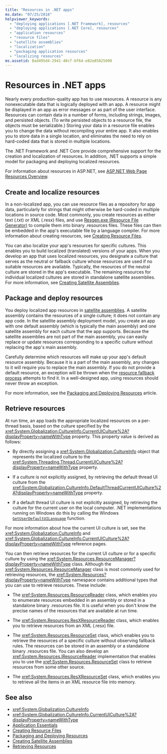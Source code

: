 ```yaml
---
title: "Resources in .NET apps"
ms.date: "07/25/2018"
helpviewer_keywords:
  - "deploying applications [.NET Framework], resources"
  - "deploying applications [.NET Core], resources"
  - "application resources"
  - "resource files"
  - "satellite assemblies"
  - "localization"
  - "packaging application resources"
  - "localizing resources"
ms.assetid: 8ad495d4-2941-40cf-bf64-e82e85825890
---
```

# Resources in .NET apps

Nearly every production-quality app has to use resources. A resource is any nonexecutable data that is logically deployed with an app. A resource might be displayed in an app as error messages or as part of the user interface. Resources can contain data in a number of forms, including strings, images, and persisted objects. (To write persisted objects to a resource file, the objects must be serializable.) Storing your data in a resource file enables you to change the data without recompiling your entire app. It also enables you to store data in a single location, and eliminates the need to rely on hard-coded data that is stored in multiple locations.

The .NET Framework and .NET Core provide comprehensive support for the creation and localization of resources. In addition, .NET supports a simple model for packaging and deploying localized resources.

For information about resources in ASP.NET, see [ASP.NET Web Page Resources Overview](https://docs.microsoft.com/previous-versions/aspnet/ms227427(v=vs.100)).

## Create and localize resources

In a non-localized app, you can use resource files as a repository for app data, particularly for strings that might otherwise be hard-coded in multiple locations in source code. Most commonly, you create resources as either text (.txt) or XML (.resx) files, and use [Resgen.exe (Resource File Generator)](../tools/resgen-exe-resource-file-generator.md) to compile them into binary .resources files. These files can then be embedded in the app's executable file by a language compiler. For more information about creating resources, see [Creating Resource Files](creating-resource-files-for-desktop-apps.md).

You can also localize your app's resources for specific cultures. This enables you to build localized (translated) versions of your apps. When you develop an app that uses localized resources, you designate a culture that serves as the neutral or fallback culture whose resources are used if no suitable resources are available. Typically, the resources of the neutral culture are stored in the app's executable. The remaining resources for individual localized cultures are stored in standalone satellite assemblies. For more information, see [Creating Satellite Assemblies](creating-satellite-assemblies-for-desktop-apps.md).

## Package and deploy resources

You deploy localized app resources in [satellite assemblies](packaging-and-deploying-resources-in-desktop-apps.md). A satellite assembly contains the resources of a single culture; it does not contain any app code. In the satellite assembly deployment model, you create an app with one default assembly (which is typically the main assembly) and one satellite assembly for each culture that the app supports. Because the satellite assemblies are not part of the main assembly, you can easily replace or update resources corresponding to a specific culture without replacing the app's main assembly.

Carefully determine which resources will make up your app's default resource assembly. Because it is a part of the main assembly, any changes to it will require you to replace the main assembly. If you do not provide a default resource, an exception will be thrown when the [resource fallback process](packaging-and-deploying-resources-in-desktop-apps.md) attempts to find it. In a well-designed app, using resources should never throw an exception.

For more information, see the [Packaging and Deploying Resources](packaging-and-deploying-resources-in-desktop-apps.md) article.

## Retrieve resources

At run time, an app loads the appropriate localized resources on a per-thread basis, based on the culture specified by the <xref:System.Globalization.CultureInfo.CurrentUICulture%2A?displayProperty=nameWithType> property. This property value is derived as follows:

- By directly assigning a <xref:System.Globalization.CultureInfo> object that represents the localized culture to the <xref:System.Threading.Thread.CurrentUICulture%2A?displayProperty=nameWithType> property.

- If a culture is not explicitly assigned, by retrieving the default thread UI culture from the <xref:System.Globalization.CultureInfo.DefaultThreadCurrentUICulture%2A?displayProperty=nameWithType> property.

- If a default thread UI culture is not explicitly assigned, by retrieving the culture for the current user on the local computer. .NET implementations running on Windows do this  by calling the Windows [`GetUserDefaultUILanguage`](/windows/desktop/api/winnls/nf-winnls-getuserdefaultuilanguage) function.

For more information about how the current UI culture is set, see the <xref:System.Globalization.CultureInfo> and <xref:System.Globalization.CultureInfo.CurrentUICulture%2A?displayProperty=nameWithType> reference pages.

You can then retrieve resources for the current UI culture or for a specific culture by using the <xref:System.Resources.ResourceManager?displayProperty=nameWithType> class. Although the <xref:System.Resources.ResourceManager> class is most commonly used for retrieving resources, the <xref:System.Resources?displayProperty=nameWithType> namespace contains additional types that you can use to retrieve resources. These include:

- The <xref:System.Resources.ResourceReader> class, which enables you to enumerate resources embedded in an assembly or stored in a standalone binary .resources file. It is useful when you don't know the precise names of the resources that are available at run time.

- The <xref:System.Resources.ResXResourceReader> class, which enables you to retrieve resources from an XML (.resx) file.

- The <xref:System.Resources.ResourceSet> class, which enables you to retrieve the resources of a specific culture without observing fallback rules. The resources can be stored in an assembly or a standalone binary .resources file. You can also develop an <xref:System.Resources.IResourceReader> implementation that enables you to use the <xref:System.Resources.ResourceSet> class to retrieve resources from some other source.

- The <xref:System.Resources.ResXResourceSet> class, which enables you to retrieve all the items in an XML resource file into memory.

## See also

- <xref:System.Globalization.CultureInfo>
- <xref:System.Globalization.CultureInfo.CurrentUICulture%2A?displayProperty=nameWithType>
- [Application Essentials](../../standard/application-essentials.md)
- [Creating Resource Files](creating-resource-files-for-desktop-apps.md)
- [Packaging and Deploying Resources](packaging-and-deploying-resources-in-desktop-apps.md)
- [Creating Satellite Assemblies](creating-satellite-assemblies-for-desktop-apps.md)
- [Retrieving Resources](retrieving-resources-in-desktop-apps.md)
